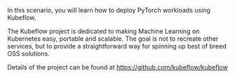 In this scenario, you will learn how to deploy PyTorch workloads using Kubeflow.

The Kubeflow project is dedicated to making Machine Learning on Kubernetes easy, portable and scalable. The goal is not to recreate other services, but to provide a straightforward way for spinning up best of breed OSS solutions.

Details of the project can be found at https://github.com/kubeflow/kubeflow
